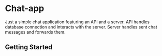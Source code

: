 # Chat-app

Just a simple chat application featuring an API and a server. API handles database connection and interacts with the server. Server handles sent chat messages and forwards them.

## Getting Started
